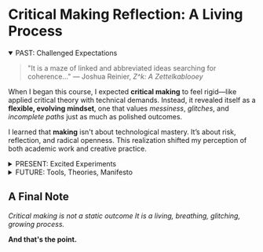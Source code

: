 <h1>Critical Making Reflection: A Living Process</h1>

<details open>
  <summary>PAST: Challenged Expectations</summary>
  <blockquote>"It is a maze of linked and abbreviated ideas searching for coherence..." — Joshua Reinier, <em>Z^k: A Zettelkablooey</em></blockquote>
  <p>
    When I began this course, I expected <strong>critical making</strong> to feel rigid—like applied critical theory with technical demands. 
    Instead, it revealed itself as a <strong>flexible, evolving mindset</strong>, one that values <em>messiness</em>, <em>glitches</em>, and <em>incomplete paths</em> just as much as polished outcomes.
  </p>
  <p>
    I learned that <strong>making</strong> isn't about technological mastery. It’s about risk, reflection, and radical openness. 
    This realization shifted my perception of both academic work and creative practice.
  </p>
</details>

<details>
  <summary>PRESENT: Excited Experiments</summary>
  <p><strong>Projects I want to keep alive:</strong> Comic Creation | Data Analysis</p>
  <ul>
    <li><strong>Comic Creation</strong> allowed me to break research into narrative fragments, letting humor, affect, and critique coexist.</li>
    <li><strong>Data Analysis with Voyant Tools</strong> turned texts into landscapes, revealing networks and hidden patterns.</li>
  </ul>
  <p>Both experiences opened new possibilities for my future work: <em>multi-modal, experimental, and audience-centered</em>.</p>
</details>

<details>
  <summary>FUTURE: Tools, Theories, Manifesto</summary>
  <ul>
    <li><strong>Voyant Tools</strong> remains in my research toolkit.</li>
    <li><strong>Design Justice</strong> has become a foundational lens for all projects.</li>
  </ul>
  <p><strong>My Critical Making Reflection:</strong></p>
  <ul>
    <li>Embrace the glitch.</li>
    <li>Design <em>with</em> communities, not <em>for</em> them.</li>
    <li>Value curiosity, not control.</li>
    <li>Treat every project as a conversation, not a monologue.</li>
  </ul>
</details>

<h2>A Final Note</h2>
<p><em>Critical making is not a static outcome 
It is a living, breathing, glitching, growing process.</em></p>
<p><strong>And that's the point.</strong></p>

</body>
</html>

